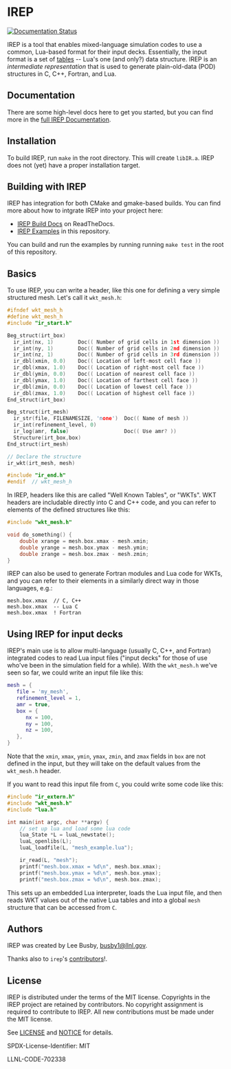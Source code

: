 # IREP

[![Documentation Status](https://readthedocs.org/projects/irep/badge/?version=latest)](https://irep.readthedocs.io/en/latest/?badge=latest)

IREP is a tool that enables mixed-language simulation codes to use a
common, Lua-based format for their input decks. Essentially, the input
format is a set of [tables](https://www.lua.org/pil/2.5.html) -- Lua's
one (and only?) data structure. IREP is an *intermediate representation*
that is used to generate plain-old-data (POD) structures in C, C++,
Fortran, and Lua.

## Documentation

There are some high-level docs here to get you started, but you can find
more in the [full IREP Documentation](https://irep.readthedocs.io/).

## Installation

To build IREP, run `make` in the root directory. This will create
`libIR.a`.  IREP does not (yet) have a proper installation target.

## Building with IREP

IREP has integration for both CMake and gmake-based builds. You can find
more about how to intgrate IREP into your project here:

* [IREP Build Docs](https://irep.readthedocs.io/en/latest/build.html) on ReadTheDocs.
* [IREP Examples](https://github.com/LLNL/irep/tree/master/examples) in this repository.

You can build and run the examples by running running `make test` in the
root of this repository.

## Basics

To use IREP, you can write a header, like this one for defining a
very simple structured mesh. Let's call it `wkt_mesh.h`:

```c
#ifndef wkt_mesh_h
#define wkt_mesh_h
#include "ir_start.h"

Beg_struct(irt_box)
  ir_int(nx, 1)        Doc(( Number of grid cells in 1st dimension ))
  ir_int(ny, 1)        Doc(( Number of grid cells in 2nd dimension ))
  ir_int(nz, 1)        Doc(( Number of grid cells in 3rd dimension ))
  ir_dbl(xmin, 0.0)    Doc(( Location of left-most cell face ))
  ir_dbl(xmax, 1.0)    Doc(( Location of right-most cell face ))
  ir_dbl(ymin, 0.0)    Doc(( Location of nearest cell face ))
  ir_dbl(ymax, 1.0)    Doc(( Location of farthest cell face ))
  ir_dbl(zmin, 0.0)    Doc(( Location of lowest cell face ))
  ir_dbl(zmax, 1.0)    Doc(( Location of highest cell face ))
End_struct(irt_box)

Beg_struct(irt_mesh)
  ir_str(file, FILENAMESIZE, 'none')  Doc(( Name of mesh ))
  ir_int(refinement_level, 0)
  ir_log(amr, false)                  Doc(( Use amr? ))
  Structure(irt_box,box)
End_struct(irt_mesh)

// Declare the structure
ir_wkt(irt_mesh, mesh)

#include "ir_end.h"
#endif  // wkt_mesh_h
```

In IREP, headers like this are called "Well Known Tables", or "WKTs". WKT
headers are includable directly into C and C++ code, and you can refer to
elements of the defined structures like this:

```c
#include "wkt_mesh.h"

void do_something() {
    double xrange = mesh.box.xmax - mesh.xmin;
    double yrange = mesh.box.ymax - mesh.ymin;
    double zrange = mesh.box.zmax - mesh.zmin;
}
```

IREP can also be used to generate Fortran modules and Lua code for WKTs,
and you can refer to their elements in a similarly direct way in those
languages, e.g.:

```
mesh.box.xmax  // C, C++
mesh.box.xmax  -- Lua C
mesh.box.xmax  ! Fortran
```

## Using IREP for input decks

IREP's main use is to allow multi-language (usually C, C++, and Fortran)
integrated codes to read Lua input files ("input decks" for those of use
who've been in the simulation field for a while). With the `wkt_mesh.h`
we've seen so far, we could write an input file like this:

```lua
mesh = {
   file = 'my_mesh',
   refinement_level = 1,
   amr = true,
   box = {
      nx = 100,
      ny = 100,
      nz = 100,
   },
}
```

Note that the `xmin`, `xmax`, `ymin`, `ymax`, `zmin`, and `zmax` fields
in `box` are not defined in the input, but they will take on the default
values from the `wkt_mesh.h` header.

If you want to read this input file from `C`, you could write some code
like this:

```c
#include "ir_extern.h"
#include "wkt_mesh.h"
#include "lua.h"

int main(int argc, char **argv) {
    // set up lua and load some lua code
    lua_State *L = luaL_newstate();
    luaL_openlibs(L);
    luaL_loadfile(L, "mesh_example.lua");

    ir_read(L, "mesh");
    printf("mesh.box.xmax = %d\n", mesh.box.xmax);
    printf("mesh.box.ymax = %d\n", mesh.box.ymax);
    printf("mesh.box.zmax = %d\n", mesh.box.zmax);
```

This sets up an embedded Lua interpreter, loads the Lua input file, and
then reads WKT values out of the native Lua tables and into a global
`mesh` structure that can be accessed from `C`.

## Authors

IREP was created by Lee Busby, busby1@llnl.gov.

Thanks also to `irep`'s
[contributors](https://github.com/LLNL/irep/graphs/contributors)!.

## License

IREP is distributed under the terms of the MIT license. Copyrights in the
IREP project are retained by contributors. No copyright assignment is
required to contribute to IREP. All new contributions must be made under
the MIT license.

See [LICENSE](https://github.com/LLNL/irep/blob/master/LICENSE) and
[NOTICE](https://github.com/LLNL/irep/blob/master/NOTICE) for details.

SPDX-License-Identifier: MIT

LLNL-CODE-702338
